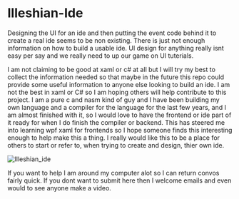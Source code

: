 # Illeshian-Ide

Designing the UI for an ide and then putting the event code behind it to create a real ide seems to be non existing. There is just not enough information on how to build a usable ide. UI design for anything really isnt easy per say and we really need to up our game on UI tuterials.

I am not claiming to be good at xaml or c# at all but I will try my best to collect the information needed so that maybe in the future this repo could provide some useful information to anyone else looking to build an ide. I am not the best in xaml or C# so I am hoping others will help contribute to this project. I am a pure c and nasm kind of guy and I have been building my own language and a compiler for the language for the last few years, and I am almost finished with it, so I would love to have the frontend or ide part of it ready for when I do finish the compiler or backend. This has steered me into learning wpf xaml for frontends so I hope someone finds this interesting enough to help make this a thing. I really would like this to be a place for others to start or refer to, when trying to create and design, thier own ide.

![Illeshian_ide](https://github.com/ravenleeblack/Illeshian-Ide/assets/76606152/59f95599-8e48-4abe-a98e-481588dc6ae5)

If you want to help I am around my computer alot so I can return convos fairly quick. If you dont want to submit here then I welcome emails and even would to see anyone make a video.
